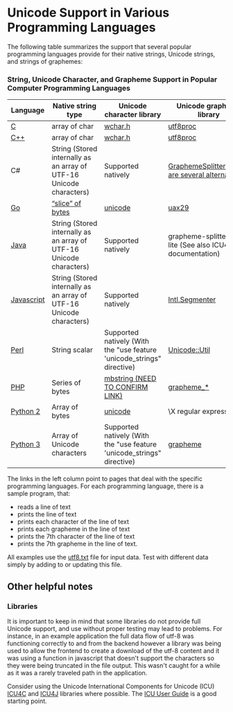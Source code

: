 # Unicode Support in Various Programming Languages

The following table summarizes the support that several popular programming languages provide for their native strings, Unicode strings, and strings of graphemes:

### String, Unicode Character, and Grapheme Support in Popular Computer Programming Languages
| Language                                                                      | Native string type | Unicode character library | Unicode grapheme library |
|---|---|---|---
| [C](c/README.md)                                                                             | array of char | [wchar.h](https://pubs.opengroup.org/onlinepubs/007908799/xsh/wchar.h.html) | [utf8proc](https://juliastrings.github.io/utf8proc/) |
| [C++](c++/README.md)                                                                           | array of char | [wchar.h](https://pubs.opengroup.org/onlinepubs/007908799/xsh/wchar.h.html) | [utf8proc](https://juliastrings.github.io/utf8proc/) |
| C#                                                                          | String (Stored internally as an array of UTF-16 Unicode characters) | Supported natively | [GraphemeSplitter (There are several alternatives)](https://github.com/ufcpp/GraphemeSplitter) |
| [Go](go/README.md)                                                                            | [“slice” of bytes](https://blog.golang.org/slices) | [unicode](https://pkg.go.dev/unicode) | [uax29](https://github.com/clipperhouse/uax29/) |
| [Java](java/README.md)                                                                         | String (Stored internally as an array of UTF-16 Unicode characters) | Supported natively | grapheme-splitter-lite (See also ICU4J documentation) |
| [Javascript](javascript/README.md)                                                                    | String (Stored internally as an array of UTF-16 Unicode characters) | Supported natively | [Intl.Segmenter](https://developer.mozilla.org/en-US/docs/Web/JavaScript/Reference/Global_Objects/Intl/Segmenter) |
| [Perl](perl/README.md)                                                                          | String scalar | Supported natively (With the "use feature 'unicode_strings" directive) | [Unicode::Util](https://metacpan.org/pod/Unicode::Util) |
| [PHP](php/README.md)                                                                           | Series of bytes | [mbstring (NEED TO CONFIRM LINK)](https://www.php.net/manual/en/book.mbstring.php) | [grapheme_\*](https://www.php.net/manual/en/ref.intl.grapheme.php) |
| [Python 2](python2/README.md)                                                                      | Array of bytes | [unicode](https://pkg.go.dev/unicode) | \\X regular expression |
| [Python 3](python3/README.md)                                                                      | Array of Unicode characters | Supported natively (With the "use feature 'unicode_strings" directive) | [grapheme](https://pypi.org/project/grapheme/) |

The links in the left column point to pages that deal with the specific programming languages. For each programming language, there is a sample program, that:

* reads a line of text
* prints the line of text
* prints each character of the line of text
* prints each grapheme in the line of text
* prints the 7th character of the line of text
* prints the 7th grapheme in the line of text.

All examples use the [utf8.txt](https://github.com/bcgov/inclusive-names-service/blob/main/docs/programming_languages/utf8.txt) file for input data. Test with different data simply by adding to or updating this file.

## Other helpful notes
### Libraries 
It is important to keep in mind that some libraries do not provide full Unicode support, and use without proper testing may lead to problems. For instance, in an example application the full data flow of utf-8 was functioning correctly to and from the backend however a library was being used to allow the frontend to create a download of the utf-8 content and it was using a function in javascript that doesn't support the characters so they were being truncated in the file output. This wasn't caught for a while as it was a rarely traveled path in the application.

Consider using the Unicode International Components for Unicode (ICU) [ICU4C](https://unicode-org.github.io/icu/userguide/icu4c/) and [ICU4J](https://unicode-org.github.io/icu/userguide/icu4j/) libraries where possible. The [ICU User Guide](https://unicode-org.github.io/icu/userguide/) is a good starting point.
